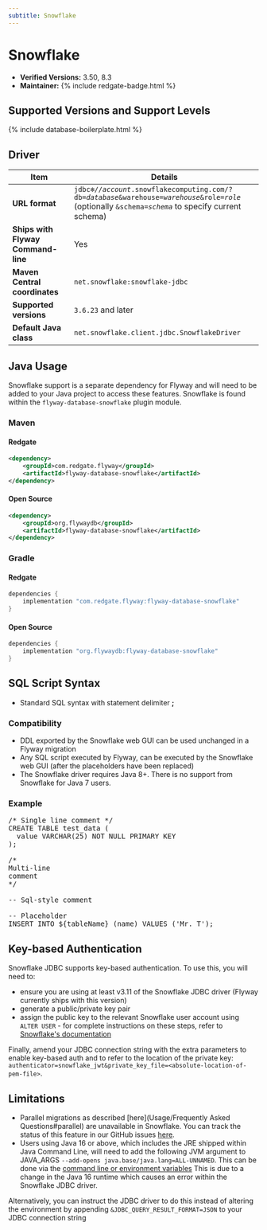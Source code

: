 ```yaml
---
subtitle: Snowflake
---
```

# Snowflake
- **Verified Versions:** 3.50, 8.3
- **Maintainer:** {% include redgate-badge.html %}

## Supported Versions and Support Levels

{% include database-boilerplate.html %}

## Driver

| Item                               | Details                                                                                                                                 |
|------------------------------------|-----------------------------------------------------------------------------------------------------------------------------------------|
| **URL format**                     | <code>jdbc:snowflake://<i>account</i>.snowflakecomputing.com/?db=<i>database</i>&warehouse=<i>warehouse</i>&role=<i>role</i></code><br>(optionally <code>&schema=<i>schema</i></code> to specify current schema) |
| **Ships with Flyway Command-line** | Yes                                                                                                                                     |
| **Maven Central coordinates**      | `net.snowflake:snowflake-jdbc`                                                                                                          |
| **Supported versions**             | `3.6.23` and later                                                                                                                      |
| **Default Java class**             | `net.snowflake.client.jdbc.SnowflakeDriver`                                                                                             |


## Java Usage
Snowflake support is a separate dependency for Flyway and will need to be added to your Java project to access these features.
Snowflake is found within the `flyway-database-snowflake` plugin module.
### Maven
#### Redgate
```xml
<dependency>
    <groupId>com.redgate.flyway</groupId>
    <artifactId>flyway-database-snowflake</artifactId>
</dependency>
```
#### Open Source
```xml
<dependency>
    <groupId>org.flywaydb</groupId>
    <artifactId>flyway-database-snowflake</artifactId>
</dependency>
```

### Gradle
#### Redgate
```groovy
dependencies {
    implementation "com.redgate.flyway:flyway-database-snowflake"
}
```
#### Open Source
```groovy
dependencies {
    implementation "org.flywaydb:flyway-database-snowflake"
}
```


## SQL Script Syntax

- Standard SQL syntax with statement delimiter **;**

### Compatibility

- DDL exported by the Snowflake web GUI can be used unchanged in a Flyway migration
- Any SQL script executed by Flyway, can be executed by the Snowflake web GUI (after the placeholders have been replaced)
- The Snowflake driver requires Java 8+. There is no support from Snowflake for Java 7 users.

### Example

<pre class="prettyprint">/* Single line comment */
CREATE TABLE test_data (
  value VARCHAR(25) NOT NULL PRIMARY KEY
);

/*
Multi-line
comment
*/

-- Sql-style comment

-- Placeholder
INSERT INTO ${tableName} (name) VALUES ('Mr. T');
</pre>

## Key-based Authentication

Snowflake JDBC supports key-based authentication. To use this, you will need to:

- ensure you are using at least v3.11 of the Snowflake JDBC driver (Flyway currently ships with this version)
- generate a public/private key pair
- assign the public key to the relevant Snowflake user account using <code>ALTER USER</code> - for complete
instructions on these steps, refer to [Snowflake's documentation](https://docs.snowflake.net/manuals/user-guide/jdbc-configure.html#using-key-pair-authentication)

Finally, amend your JDBC connection string with the extra parameters to enable key-based auth and to refer to the
location of the private key:
<code>authenticator=snowflake_jwt&private_key_file=&lt;absolute-location-of-pem-file&gt;</code>.


## Limitations

- Parallel migrations as described [here](Usage/Frequently Asked Questions#parallel) are unavailable in Snowflake. You can track the status of this feature in our GitHub issues [here](https://github.com/flyway/flyway/issues/3305).
- Users using Java 16 or above, which includes the JRE shipped within Java Command Line, will need to add the following JVM argument to JAVA_ARGS `--add-opens java.base/java.lang=ALL-UNNAMED`. This can be done via the [command line or environment variables](Usage/Command-Line) This is due to a change in the Java 16 runtime which causes an error within the Snowflake JDBC driver.

Alternatively, you can instruct the JDBC driver to do this instead of altering the environment by appending `&JDBC_QUERY_RESULT_FORMAT=JSON` to your JDBC connection string
